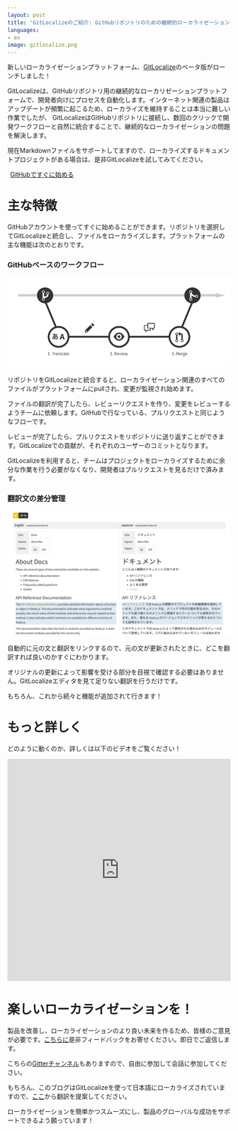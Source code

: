 ```yaml
---
layout: post
title: 'GitLocalizeのご紹介: GitHubリポジトリのための継続的ローカライゼーションツール'
languages:
- en
image: gitlocalize.png
---
```


新しいローカライゼーションプラットフォーム、[GitLocalize](https://gitlocalize.com)のベータ版がローンチしました！

GitLocalizeは、GitHubリポジトリ用の継続的なローカリゼーションプラットフォームで、開発者向けにプロセスを自動化します。インターネット関連の製品はアップデートが頻繁に起こるため、ローカライズを維持することは本当に難しい作業でしたが、 GitLocalizeはGitHubリポジトリに接続し、数回のクリックで開発ワークフローと自然に統合することで、継続的なローカライゼーションの問題を解決します。

現在Markdownファイルをサポートしてますので、ローカライズするドキュメントプロジェクトがある場合は、是非GitLocalizeを試してみてください。

<a class="btn btn-hero" href="https://gitlocalize.com/auth/github"><i class="fa fa-github"></i><span style="margin-left: 6px;">GitHubですぐに始める</span></a>

# 主な特徴

GitHubアカウントを使ってすぐに始めることができます。リポジトリを選択してGitLocalizeと統合し、ファイルをローカライズします。プラットフォームの主な機能は次のとおりです。

### GitHubベースのワークフロー

![GitHub based workflow](/img/flow.png)

リポジトリをGitLocalizeと統合すると、ローカライゼーション関連のすべてのファイルがプラットフォームにpullされ、変更が監視され始めます。

ファイルの翻訳が完了したら、レビューリクエストを作り、変更をレビューするようチームに依頼します。GitHubで行なっている、プルリクエストと同じようなフローです。

レビューが完了したら、プルリクエストをリポジトリに送り返すことができます。GitLocalizeでの貢献が、それぞれのユーザーのコミットとなります。

GitLocalizeを利用すると、チームはプロジェクトをローカライズするために余分な作業を行う必要がなくなり、開発者はプルリクエストを見るだけで済みます。

### 翻訳文の差分管理

![Diff management](/img/diff_management.png)

自動的に元の文と翻訳をリンクするので、元の文が更新されたときに、どこを翻訳すれば良いのかすぐにわかります。

オリジナルの更新によって影響を受ける部分を目視で確認する必要はありません。GitLocalizeエディタを見て足りない翻訳を行うだけです。

もちろん、これから続々と機能が追加されて行きます！

# もっと詳しく

どのように動くのか、詳しくは以下のビデオをご覧ください！


<iframe src="https://www.youtube.com/embed/b09LDukIJiU" frameborder="0" allowfullscreen style="width: 100%; height: 500px"></iframe>


# 楽しいローカライゼーションを！

製品を改善し、ローカライゼーションのより良い未来を作るため、皆様のご意見が必要です。[こちらに](https://gitlocalize.com/inquiries/new)是非フィードバックをお寄せください。即日でご返信します。

こちらの[Gitterチャンネル](https://gitter.im/gitlocalize/Lobby?utm_source=share-link&utm_medium=link&utm_campaign=share-link)もありますので、自由に参加して会話に参加してください。

もちろん、このブログはGitLocalizeを使って日本語にローカライズされていますので、[ここ](https://gitlocalize.com/repo/78)から翻訳を提案してください。

ローカライゼーションを簡単かつスムーズにし、製品のグローバルな成功をサポートできるよう願っています！
